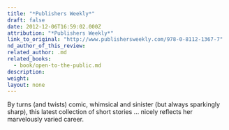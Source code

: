 ```yaml
---
title: "*Publishers Weekly*"
draft: false
date: 2012-12-06T16:59:02.000Z
attribution: "*Publishers Weekly*"
link_to_original: "http://www.publishersweekly.com/978-0-8112-1367-7"
nd_author_of_this_review:
related_author: .md
related_books:
  - book/open-to-the-public.md
description:
weight:
layout: none
---
```

By turns (and twists) comic, whimsical and sinister (but always sparkingly sharp), this latest collection of short stories ... nicely reflects her marvelously varied career.

